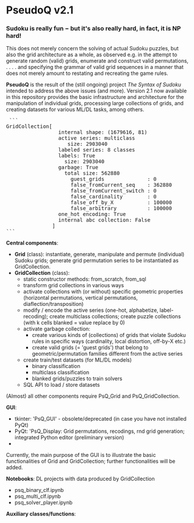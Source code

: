 # PseudoQ v2.1

### Sudoku is really fun $-$ but it's also really hard, in fact, it is NP hard! 
This does not merely concern the solving of actual Sudoku puzzles, but also the grid architecture as a whole, as observed e.g. in the attempt to generate random (valid) grids, enumerate and construct valid permutations, . . . . and specifying the grammar of valid grid sequences in a manner that does not merely amount to restating and recreating the game rules. 


**PseudoQ** is the result of the (still ongoing) project *The Syntax of Sudoku* intended to address the above issues (and more). Version 2.1 now available in this repository provides the basic infrastructure and architecture for the manipulation of individual grids, processing large collections of grids, and creating datasets for various ML/DL tasks, among others.  



<pre> ```
GridCollection[ 
                 internal shape: (1679616, 81)  
                 active series: multiclass 
	                size: 2903040  
                 labeled series: 8 classes  
                 labels: True  
	               size: 2903040  
                 garbage: True 
	               total size: 562880 
					 guest_grids              : 0
					 false_fromCurrent_seq    : 362880
					 false_fromCurrent_switch : 0
					 false_cardinality        : 0
					 false_off_by_X           : 100000
					 false_arbitrary          : 100000 
                 one_hot encoding: True  
                 internal abc collection: False  
               ] 
``` </pre>



 



**Central components**: 
- **Grid** (class): instantiate, generate, manipulate and permute (individual) Sudoku grids; generate grid permutation series to be instantiated as GridCollection.
- **GridCollection** (class):
    * static constructor methods: from_scratch, from_sql 
    * transform grid collections in various ways
    * activate collections with (or without) specific geometric properties (horizontal permutations, vertical permutations, diaflection/transposition)
    * modify / encode the active series (one-hot, alphabetize, label-recoding); create multiclass collections; create puzzle collections (with k cells blanked = value replace by 0)
    * activate garbage collection:
        - create various kinds of (collections) of grids that violate Sudoku rules in specific ways (cardinality, local distortion, off-by-X etc.)
        - create valid grids (= 'guest grids') that belong to geometric/permutation families different from the active series
    * create train/test datasets (for ML/DL models) 
        - binary classification
        - multiclass classification
        - blanked grids/puzzles to train solvers 
    * SQL API to load / store datasets 

(Almost) all other components require PsQ_Grid and PsQ_GridCollection.


**GUI**: 
- tkinter: 'PsQ_GUI' - obsolete/deprecated (in case you have not installed PyQt)
- PyQt: 'PsQ_Display: Grid permutations, recodings, rnd grid generation; integrated Python editor (preliminary version)
- 
Currently, the main purpose of the GUI is to illustrate the basic functionalities of Grid and GridCollection; further functionalities will be added.

**Notebooks**: DL projects with data produced by GridCollection
- psq_binary_clf.ipynb
- psq_multi_clf.ipynb
- psq_solver_player.ipynb



**Auxiliary classes/functions**: 




